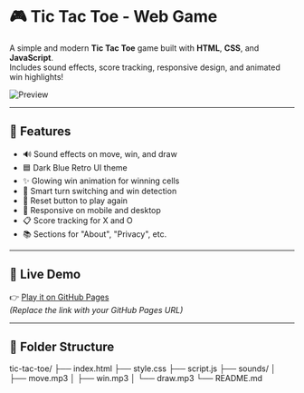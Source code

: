 # 🎮 Tic Tac Toe - Web Game

A simple and modern **Tic Tac Toe** game built with **HTML**, **CSS**, and **JavaScript**.  
Includes sound effects, score tracking, responsive design, and animated win highlights!

![Preview](preview.png) <!-- Optional: Replace with your screenshot -->

---

## 🧩 Features

- 🔊 Sound effects on move, win, and draw
- 🟦 Dark Blue Retro UI theme
- ✨ Glowing win animation for winning cells
- 🧠 Smart turn switching and win detection
- 🔁 Reset button to play again
- 📱 Responsive on mobile and desktop
- 📋 Score tracking for X and O
- 📚 Sections for "About", "Privacy", etc.

---

## 🚀 Live Demo

👉 [Play it on GitHub Pages](https://your-username.github.io/tic-tac-toe/)  
*(Replace the link with your GitHub Pages URL)*

---

## 📂 Folder Structure

tic-tac-toe/
├── index.html
├── style.css
├── script.js
├── sounds/
│ ├── move.mp3
│ ├── win.mp3
│ └── draw.mp3
└── README.md
